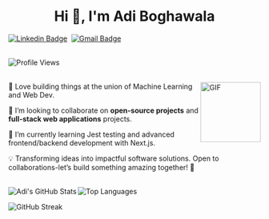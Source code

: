 <h1 align="center">Hi 👋, I'm Adi Boghawala</h1>

[![Linkedin Badge](https://img.shields.io/badge/linkedin%20-%230077B5.svg?&style=for-the-badge&logo=linkedin&logoColor=white)][linkedin]&nbsp;
[![Gmail Badge](https://img.shields.io/badge/-gmail-EA4335?style=for-the-badge&logo=Gmail&logoColor=white)][mail]
<br><br>

![Profile Views](https://komarev.com/ghpvc/?username=Adi-204)
<br><br>

<img align="right" height="120px" alt="GIF" src="https://media.giphy.com/media/zVb0n3YCIAFLTxOsd5/giphy.gif" />


🤖 Love building things at the union of Machine Learning and Web Dev.

👯 I’m looking to collaborate on **open-source projects** and **full-stack web applications** projects.

🌱 I’m currently learning Jest testing and advanced frontend/backend development with Next.js.

💡 Transforming ideas into impactful software solutions. Open to collaborations-let’s build something amazing together! 🚀
<br><br>

<p><img align="left" src="https://github-readme-stats.vercel.app/api?username=Adi-204&show_icons=true" alt="Adi's GitHub Stats" /></p>

<p><img align="centre" src="https://github-readme-stats.vercel.app/api/top-langs/?username=Adi-204&layout=compact" alt="Top Languages" /></p>

<p><img align="centre" src="https://streak-stats.demolab.com/?user=Adi-204" alt="GitHub Streak" /></p>

[linkedin]: https://www.linkedin.com/in/adi-boghawala/
[mail]: mailto:boghawalaadi@gmail.com

